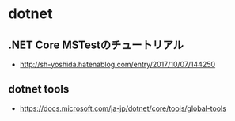 # dotnet

## .NET Core MSTestのチュートリアル
- http://sh-yoshida.hatenablog.com/entry/2017/10/07/144250


## dotnet tools
- https://docs.microsoft.com/ja-jp/dotnet/core/tools/global-tools